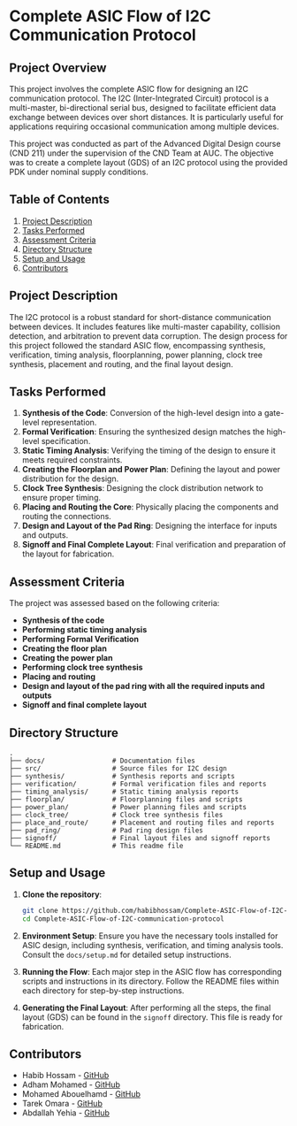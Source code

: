 # Complete ASIC Flow of I2C Communication Protocol

## Project Overview

This project involves the complete ASIC flow for designing an I2C communication protocol. The I2C (Inter-Integrated Circuit) protocol is a multi-master, bi-directional serial bus, designed to facilitate efficient data exchange between devices over short distances. It is particularly useful for applications requiring occasional communication among multiple devices.

This project was conducted as part of the Advanced Digital Design course (CND 211) under the supervision of the CND Team at AUC. The objective was to create a complete layout (GDS) of an I2C protocol using the provided PDK under nominal supply conditions.

## Table of Contents

1. [Project Description](#project-description)
2. [Tasks Performed](#tasks-performed)
3. [Assessment Criteria](#assessment-criteria)
4. [Directory Structure](#directory-structure)
5. [Setup and Usage](#setup-and-usage)
6. [Contributors](#contributors)

## Project Description

The I2C protocol is a robust standard for short-distance communication between devices. It includes features like multi-master capability, collision detection, and arbitration to prevent data corruption. The design process for this project followed the standard ASIC flow, encompassing synthesis, verification, timing analysis, floorplanning, power planning, clock tree synthesis, placement and routing, and the final layout design.

## Tasks Performed

1. **Synthesis of the Code**: Conversion of the high-level design into a gate-level representation.
2. **Formal Verification**: Ensuring the synthesized design matches the high-level specification.
3. **Static Timing Analysis**: Verifying the timing of the design to ensure it meets required constraints.
4. **Creating the Floorplan and Power Plan**: Defining the layout and power distribution for the design.
5. **Clock Tree Synthesis**: Designing the clock distribution network to ensure proper timing.
6. **Placing and Routing the Core**: Physically placing the components and routing the connections.
7. **Design and Layout of the Pad Ring**: Designing the interface for inputs and outputs.
8. **Signoff and Final Complete Layout**: Final verification and preparation of the layout for fabrication.

## Assessment Criteria

The project was assessed based on the following criteria:

- **Synthesis of the code**
- **Performing static timing analysis**
- **Performing Formal Verification**
- **Creating the floor plan**
- **Creating the power plan**
- **Performing clock tree synthesis**
- **Placing and routing**
- **Design and layout of the pad ring with all the required inputs and outputs**
- **Signoff and final complete layout**

## Directory Structure

```
.
├── docs/                 # Documentation files
├── src/                  # Source files for I2C design
├── synthesis/            # Synthesis reports and scripts
├── verification/         # Formal verification files and reports
├── timing_analysis/      # Static timing analysis reports
├── floorplan/            # Floorplanning files and scripts
├── power_plan/           # Power planning files and scripts
├── clock_tree/           # Clock tree synthesis files
├── place_and_route/      # Placement and routing files and reports
├── pad_ring/             # Pad ring design files
├── signoff/              # Final layout files and signoff reports
└── README.md             # This readme file
```

## Setup and Usage

1. **Clone the repository**:
   ```sh
   git clone https://github.com/habibhossam/Complete-ASIC-Flow-of-I2C-communication-protocol.git
   cd Complete-ASIC-Flow-of-I2C-communication-protocol
   ```

2. **Environment Setup**:
   Ensure you have the necessary tools installed for ASIC design, including synthesis, verification, and timing analysis tools. Consult the `docs/setup.md` for detailed setup instructions.

3. **Running the Flow**:
   Each major step in the ASIC flow has corresponding scripts and instructions in its directory. Follow the README files within each directory for step-by-step instructions.

4. **Generating the Final Layout**:
   After performing all the steps, the final layout (GDS) can be found in the `signoff` directory. This file is ready for fabrication.

## Contributors

- Habib Hossam - [GitHub](https://github.com/habibhossam)
- Adham Mohamed - [GitHub](https://github.com/Adham-M0)
- Mohamed Abouelhamd - [GitHub](https://github.com/Mohamed-Abouelhamd)
- Tarek Omara - [GitHub](https://github.com/tarekaboelmaged)
- Abdallah Yehia - [GitHub](https://github.com/Abdallah-Elbarkokry)
